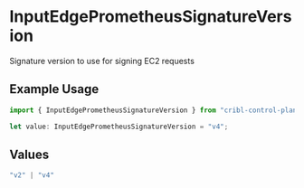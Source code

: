 # InputEdgePrometheusSignatureVersion

Signature version to use for signing EC2 requests

## Example Usage

```typescript
import { InputEdgePrometheusSignatureVersion } from "cribl-control-plane/models";

let value: InputEdgePrometheusSignatureVersion = "v4";
```

## Values

```typescript
"v2" | "v4"
```